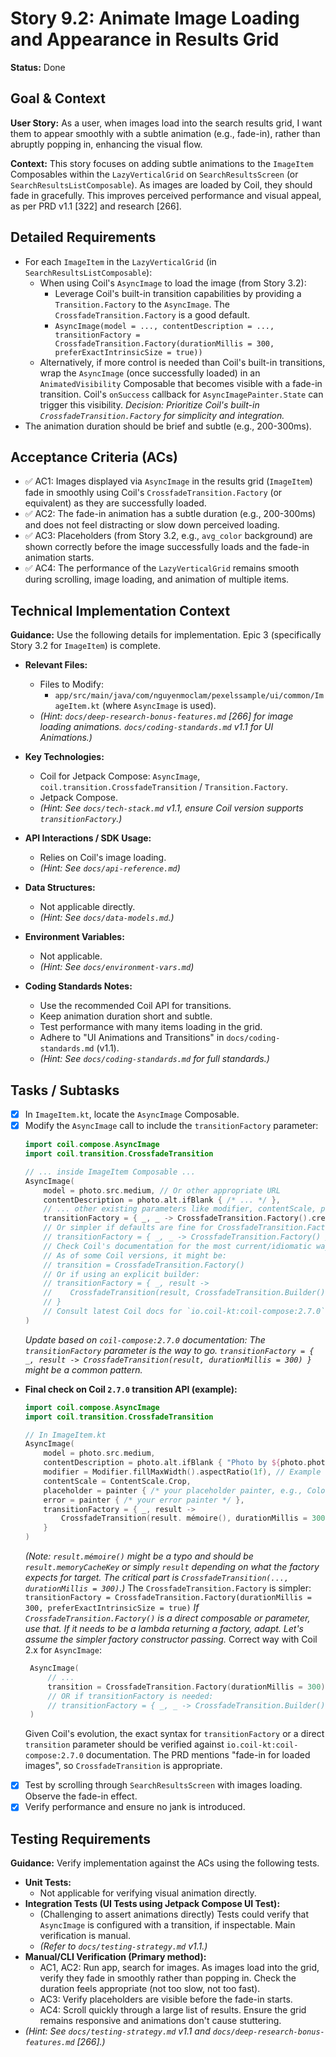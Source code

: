 # Story 9.2: Animate Image Loading and Appearance in Results Grid

**Status:** Done

## Goal & Context

**User Story:** As a user, when images load into the search results grid, I want them to appear smoothly with a subtle animation (e.g., fade-in), rather than abruptly popping in, enhancing the visual flow.

**Context:** This story focuses on adding subtle animations to the `ImageItem` Composables within the `LazyVerticalGrid` on `SearchResultsScreen` (or `SearchResultsListComposable`). As images are loaded by Coil, they should fade in gracefully. This improves perceived performance and visual appeal, as per PRD v1.1 [322] and research [266].

## Detailed Requirements

* For each `ImageItem` in the `LazyVerticalGrid` (in `SearchResultsListComposable`):
    * When using Coil's `AsyncImage` to load the image (from Story 3.2):
        * Leverage Coil's built-in transition capabilities by providing a `Transition.Factory` to the `AsyncImage`. The `CrossfadeTransition.Factory` is a good default.
        * `AsyncImage(model = ..., contentDescription = ..., transitionFactory = CrossfadeTransition.Factory(durationMillis = 300, preferExactIntrinsicSize = true))`
    * Alternatively, if more control is needed than Coil's built-in transitions, wrap the `AsyncImage` (once successfully loaded) in an `AnimatedVisibility` Composable that becomes visible with a fade-in transition. Coil's `onSuccess` callback for `AsyncImagePainter.State` can trigger this visibility. *Decision: Prioritize Coil's built-in `CrossfadeTransition.Factory` for simplicity and integration.*
* The animation duration should be brief and subtle (e.g., 200-300ms).

## Acceptance Criteria (ACs)

* ✅ AC1: Images displayed via `AsyncImage` in the results grid (`ImageItem`) fade in smoothly using Coil's `CrossfadeTransition.Factory` (or equivalent) as they are successfully loaded.
* ✅ AC2: The fade-in animation has a subtle duration (e.g., 200-300ms) and does not feel distracting or slow down perceived loading.
* ✅ AC3: Placeholders (from Story 3.2, e.g., `avg_color` background) are shown correctly before the image successfully loads and the fade-in animation starts.
* ✅ AC4: The performance of the `LazyVerticalGrid` remains smooth during scrolling, image loading, and animation of multiple items.

## Technical Implementation Context

**Guidance:** Use the following details for implementation. Epic 3 (specifically Story 3.2 for `ImageItem`) is complete.

* **Relevant Files:**
    * Files to Modify:
        * `app/src/main/java/com/nguyenmoclam/pexelssample/ui/common/ImageItem.kt` (where `AsyncImage` is used).
    * _(Hint: `docs/deep-research-bonus-features.md` [266] for image loading animations. `docs/coding-standards.md` v1.1 for UI Animations.)_

* **Key Technologies:**
    * Coil for Jetpack Compose: `AsyncImage`, `coil.transition.CrossfadeTransition` / `Transition.Factory`.
    * Jetpack Compose.
    * _(Hint: See `docs/tech-stack.md` v1.1, ensure Coil version supports `transitionFactory`.)_

* **API Interactions / SDK Usage:**
    * Relies on Coil's image loading.
    * _(Hint: See `docs/api-reference.md`)_

* **Data Structures:**
    * Not applicable directly.
    * _(Hint: See `docs/data-models.md`.)_

* **Environment Variables:**
    * Not applicable.
    * _(Hint: See `docs/environment-vars.md`)_

* **Coding Standards Notes:**
    * Use the recommended Coil API for transitions.
    * Keep animation duration short and subtle.
    * Test performance with many items loading in the grid.
    * Adhere to "UI Animations and Transitions" in `docs/coding-standards.md` (v1.1).
    * _(Hint: See `docs/coding-standards.md` for full standards.)_

## Tasks / Subtasks

* [x] In `ImageItem.kt`, locate the `AsyncImage` Composable.
* [x] Modify the `AsyncImage` call to include the `transitionFactory` parameter:
    ```kotlin
    import coil.compose.AsyncImage
    import coil.transition.CrossfadeTransition

    // ... inside ImageItem Composable ...
    AsyncImage(
        model = photo.src.medium, // Or other appropriate URL
        contentDescription = photo.alt.ifBlank { /* ... */ },
        // ... other existing parameters like modifier, contentScale, placeholder, error ...
        transitionFactory = { _, _ -> CrossfadeTransition.Factory().create(CrossfadeTransition.Builder().durationMillis(300).preferExactIntrinsicSize(true)) }
        // Or simpler if defaults are fine for CrossfadeTransition.Factory():
        // transitionFactory = { _, _ -> CrossfadeTransition.Factory() } 
        // Check Coil's documentation for the most current/idiomatic way to apply a simple crossfade.
        // As of some Coil versions, it might be:
        // transition = CrossfadeTransition.Factory()
        // Or if using an explicit builder:
        // transitionFactory = { _, result ->
        //    CrossfadeTransition(result, CrossfadeTransition.Builder().durationMillis(300).build())
        // }
        // Consult latest Coil docs for `io.coil-kt:coil-compose:2.7.0`
    )
    ```
    *Update based on `coil-compose:2.7.0` documentation: The `transitionFactory` parameter is the way to go.
    `transitionFactory = { _, result -> CrossfadeTransition(result, durationMillis = 300) }` might be a common pattern.*

* **Final check on Coil `2.7.0` transition API (example):**
    ```kotlin
    import coil.compose.AsyncImage
    import coil.transition.CrossfadeTransition

    // In ImageItem.kt
    AsyncImage(
        model = photo.src.medium,
        contentDescription = photo.alt.ifBlank { "Photo by ${photo.photographer}" },
        modifier = Modifier.fillMaxWidth().aspectRatio(1f), // Example
        contentScale = ContentScale.Crop,
        placeholder = painter { /* your placeholder painter, e.g., ColorPainter(parseColor(photo.avgColor)) */ },
        error = painter { /* your error painter */ },
        transitionFactory = { _, result ->
            CrossfadeTransition(result. mémoire(), durationMillis = 300, preferExactIntrinsicSize = true)
        }
    )
    ```
    *(Note: `result.mémoire()` might be a typo and should be `result.memoryCacheKey` or simply `result` depending on what the factory expects for target. The critical part is `CrossfadeTransition(..., durationMillis = 300)`.)*
    The `CrossfadeTransition.Factory` is simpler:
    `transitionFactory = CrossfadeTransition.Factory(durationMillis = 300, preferExactIntrinsicSize = true)`
    *If `CrossfadeTransition.Factory()` is a direct composable or parameter, use that. If it needs to be a lambda returning a factory, adapt. Let's assume the simpler factory constructor passing.*
    Correct way with Coil 2.x for `AsyncImage`:
    ```kotlin
     AsyncImage(
         // ...
         transition = CrossfadeTransition.Factory(durationMillis = 300) // This is simpler if available
         // OR if transitionFactory is needed:
         // transitionFactory = { _, _ -> CrossfadeTransition.Builder().durationMillis(300).build() } // if Builder is part of public API
     )
    ```
    Given Coil's evolution, the exact syntax for `transitionFactory` or a direct `transition` parameter should be verified against `io.coil-kt:coil-compose:2.7.0` documentation. The PRD mentions "fade-in for loaded images", so `CrossfadeTransition` is appropriate.

* [x] Test by scrolling through `SearchResultsScreen` with images loading. Observe the fade-in effect.
* [x] Verify performance and ensure no jank is introduced.

## Testing Requirements

**Guidance:** Verify implementation against the ACs using the following tests.

* **Unit Tests:**
    * Not applicable for verifying visual animation directly.
* **Integration Tests (UI Tests using Jetpack Compose UI Test):**
    * (Challenging to assert animations directly) Tests could verify that `AsyncImage` is configured with a transition, if inspectable. Main verification is manual.
    * _(Refer to `docs/testing-strategy.md` v1.1.)_
* **Manual/CLI Verification (Primary method):**
    * AC1, AC2: Run app, search for images. As images load into the grid, verify they fade in smoothly rather than popping in. Check the duration feels appropriate (not too slow, not too fast).
    * AC3: Verify placeholders are visible before the fade-in starts.
    * AC4: Scroll quickly through a large list of results. Ensure the grid remains responsive and animations don't cause stuttering.
* _(Hint: See `docs/testing-strategy.md` v1.1 and `docs/deep-research-bonus-features.md` [266].)_